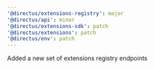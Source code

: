 ```yaml
---
'@directus/extensions-registry': major
'@directus/api': minor
'@directus/extensions-sdk': patch
'@directus/extensions': patch
'@directus/env': patch
---
```


Added a new set of extensions registry endpoints
